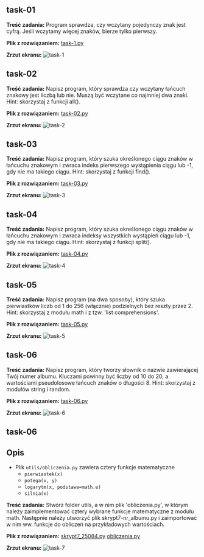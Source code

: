 ## task-01

**Treść zadania:**
Program sprawdza, czy wczytany pojedynczy znak jest cyfrą. Jeśli wczytamy więcej znaków, bierze tylko pierwszy.

**Plik z rozwiązaniem:** [task-1.py](./task-1.py)

**Zrzut ekranu:**
![task-1](./screenshots/task-1.png)

## task-02

**Treść zadania:**
Napisz program, który sprawdza czy wczytany łańcuch znakowy jest liczbą lub nie. Muszą być wczytane co najmniej dwa znaki.
Hint: skorzystaj z funkcji all().

**Plik z rozwiązaniem:** [task-02.py](./task-02.py)

**Zrzut ekranu:**
![task-2](./screenshots/task-02.png)

## task-03

**Treść zadania:**
Napisz program, który szuka określonego ciągu znaków w łańcuchu znakowym i zwraca indeks pierwszego wystąpienia ciągu lub -1, gdy nie ma takiego ciągu.
Hint: skorzystaj z funkcji find().

**Plik z rozwiązaniem:** [task-03.py](./task-03.py)

**Zrzut ekranu:**
![task-3](./screenshots/task-03.png)

## task-04

**Treść zadania:**
Napisz program, który szuka określonego ciągu znaków w łańcuchu znakowym i zwraca indeksy wszystkich wystąpień ciągu lub -1, gdy nie ma takiego ciągu.
Hint: skorzystaj z funkcji split().

**Plik z rozwiązaniem:** [task-04.py](./task-04.py)

**Zrzut ekranu:**
![task-4](./screenshots/task-04.png)

## task-05

**Treść zadania:**
Napisz program (na dwa sposoby), który szuka pierwiastków liczb od 1 do 256 (włącznie) podzielnych bez reszty przez 2.
Hint: skorzystaj z modułu math i z tzw. 'list comprehensions'.

**Plik z rozwiązaniem:** [task-05.py](./task-05.py)

**Zrzut ekranu:**
![task-5](./screenshots/task-05.png)

## task-06

**Treść zadania:**
Napisz program, który tworzy słownik o nazwie zawierającej Twój numer albumu.
Kluczami powinny być liczby od 10 do 20, a wartościami pseudolosowe łańcuch znaków o długości 8.
Hint: skorzystaj z modułów string i random.

**Plik z rozwiązaniem:** [task-06.py](./task-06.py)

**Zrzut ekranu:**
![task-6](./screenshots/task-06.png)

## task-06

## Opis

- Plik `utils/obliczenia.py` zawiera cztery funkcje matematyczne
  - `pierwiastek(x)` 
  - `potega(x, y)`
  - `logarytm(x, podstawa=math.e)`
  - `silnia(x)` 

**Treść zadania:**
Stwórz folder utils, a w nim plik 'obliczenia.py', w którym należy zaimplementować cztery wybrane funkcje matematyczne z modułu math.
Następnie należy utworzyć plik skrypt7-nr_albumu.py i zaimportować w nim ww. funkcje do obliczeń na przykładowych wartościach.

**Plik z rozwiązaniem:** [skrypt7_25084.py](./skrypt7_25084.py) [obliczenia.py](./utils/obliczenia.py)

**Zrzut ekranu:**
![task-7](./screenshots/task-07.png)